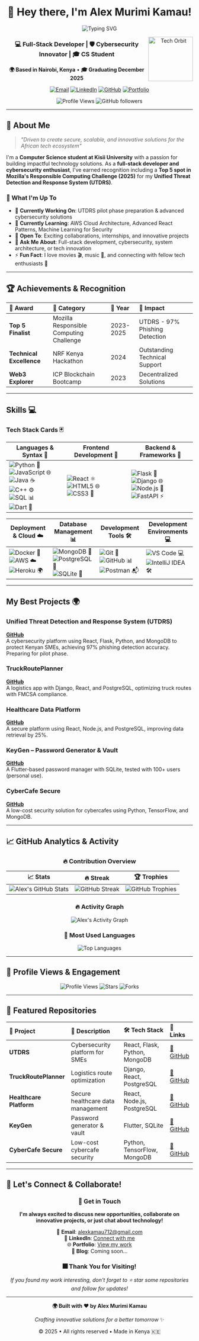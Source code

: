 <div align="center">

# 👋 Hey there, I'm Alex Murimi Kamau!

<p align="center">
  <img src="https://readme-typing-svg.herokuapp.com?font=Fira+Code&weight=600&size=28&duration=4000&pause=1000&color=6366F1&center=true&vCenter=true&width=700&lines=Full-Stack+Developer;Cybersecurity+Innovator;Computer+Science+Student;Problem+Solver+%26+Tech+Enthusiast;Building+Solutions+for+Africa" alt="Typing SVG" />
</p>

<img src="https://media.giphy.com/media/26u4lOMA8JKSnL9Uk/giphy.gif" width="120" align="right" alt="Tech Orbit">

### 💻 Full-Stack Developer | 🛡️ Cybersecurity Innovator | 🎓 CS Student

**🌍 Based in Nairobi, Kenya** • **🎓 Graduating December 2025**

[![Email](https://img.shields.io/badge/Email-alexkamau712@gmail.com-red?style=for-the-badge&logo=gmail&logoColor=white)](mailto:alexkamau712@gmail.com)
[![LinkedIn](https://img.shields.io/badge/LinkedIn-Connect-blue?style=for-the-badge&logo=linkedin&logoColor=white)](https://linkedin.com/in/alex-kamau-20015b340)
[![GitHub](https://img.shields.io/badge/GitHub-Follow-black?style=for-the-badge&logo=github&logoColor=white)](https://github.com/Alex-Muhscience)
[![Portfolio](https://img.shields.io/badge/Portfolio-Visit-purple?style=for-the-badge&logo=safari&logoColor=white)](https://cybermuhscience-portfolio.vercel.app)

![Profile Views](https://komarev.com/ghpvc/?username=Alex-Muhscience&color=blueviolet&style=for-the-badge)
![GitHub followers](https://img.shields.io/github/followers/Alex-Muhscience?style=for-the-badge&color=blue)

</div>

---

## 🚀 About Me

> *"Driven to create secure, scalable, and innovative solutions for the African tech ecosystem"*

I'm a **Computer Science student at Kisii University** with a passion for building impactful technology solutions. As a **full-stack developer and cybersecurity enthusiast**, I've earned recognition including a **Top 5 spot in Mozilla's Responsible Computing Challenge (2025)** for my **Unified Threat Detection and Response System (UTDRS)**.

<div align="left">

### 🎯 What I'm Up To

- 🔭 **Currently Working On**: UTDRS pilot phase preparation & advanced cybersecurity solutions
- 🌱 **Currently Learning**: AWS Cloud Architecture, Advanced React Patterns, Machine Learning for Security
- 🤝 **Open To**: Exciting collaborations, internships, and innovative projects
- 💬 **Ask Me About**: Full-stack development, cybersecurity, system architecture, or tech innovation
- ⚡ **Fun Fact**: I love movies 🎬, music 🎵, and connecting with fellow tech enthusiasts 🎸

</div>

---

## 🏆 Achievements & Recognition

<div align="center">

| 🏅 **Award** | 🎯 **Category** | 📅 **Year** | 🚀 **Impact** |
|:-------------|:---------------|:------------|:-------------|
| **Top 5 Finalist** | Mozilla Responsible Computing Challenge | 2023-2025 | UTDRS - 97% Phishing Detection |
| **Technical Excellence** | NRF Kenya Hackathon | 2024 | Outstanding Technical Support |
| **Web3 Explorer** | ICP Blockchain Bootcamp | 2023 | Decentralized Solutions |

</div>

---

## Skills 💻

### Tech Stack Cards 🃏

| **Languages & Syntax** 🎯 | **Frontend Development** 🎨 | **Backend & Frameworks** 🚀 |
|----------------------------|-----------------------------|-----------------------------|
| ![Python](https://img.shields.io/badge/-Python-3776AB?style=for-the-badge&logo=python&logoColor=white) 🐍<br>![JavaScript](https://img.shields.io/badge/-JavaScript-F7DF1E?style=for-the-badge&logo=javascript&logoColor=black) 🌐<br>![Java](https://img.shields.io/badge/-Java-007396?style=for-the-badge&logo=openjdk&logoColor=white) ☕<br>![C++](https://img.shields.io/badge/-C++-00599C?style=for-the-badge&logo=cplusplus&logoColor=white) ⚙️<br>![SQL](https://img.shields.io/badge/-SQL-4479A1?style=for-the-badge&logo=mysql&logoColor=white) 📊<br>![Dart](https://img.shields.io/badge/-Dart-0175C2?style=for-the-badge&logo=dart&logoColor=white) 🎯 | ![React](https://img.shields.io/badge/-React-61DAFB?style=for-the-badge&logo=react&logoColor=black) ⚛️<br>![HTML5](https://img.shields.io/badge/-HTML5-E34F26?style=for-the-badge&logo=html5&logoColor=white) 🌐<br>![CSS3](https://img.shields.io/badge/-CSS3-1572B6?style=for-the-badge&logo=css3&logoColor=white) 🎨 | ![Flask](https://img.shields.io/badge/-Flask-000000?style=for-the-badge&logo=flask&logoColor=white) 🚀<br>![Django](https://img.shields.io/badge/-Django-092E20?style=for-the-badge&logo=django&logoColor=white) 🌐<br>![Node.js](https://img.shields.io/badge/-Node.js-339933?style=for-the-badge&logo=node.js&logoColor=white) 📡<br>![FastAPI](https://img.shields.io/badge/-FastAPI-009688?style=for-the-badge&logo=fastapi&logoColor=white) ⚡ |

| **Deployment & Cloud** ☁️ | **Database Management** 📊 | **Development Tools** 🛠️ | **Development Environments** 💻 |
|----------------------------|-----------------------------|---------------------------|-----------------------------------|
| ![Docker](https://img.shields.io/badge/-Docker-2496ED?style=for-the-badge&logo=docker&logoColor=white) 🐳<br>![AWS](https://img.shields.io/badge/-AWS-232F3E?style=for-the-badge&logo=amazonaws&logoColor=white) ☁️<br>![Heroku](https://img.shields.io/badge/-Heroku-430098?style=for-the-badge&logo=heroku&logoColor=white) 🌍 | ![MongoDB](https://img.shields.io/badge/-MongoDB-47A248?style=for-the-badge&logo=mongodb&logoColor=white) 🍃<br>![PostgreSQL](https://img.shields.io/badge/-PostgreSQL-4169E1?style=for-the-badge&logo=postgresql&logoColor=white) 🐘<br>![SQLite](https://img.shields.io/badge/-SQLite-07405E?style=for-the-badge&logo=sqlite&logoColor=white) 💾 | ![Git](https://img.shields.io/badge/-Git-F05032?style=for-the-badge&logo=git&logoColor=white) 🌿<br>![GitHub](https://img.shields.io/badge/-GitHub-181717?style=for-the-badge&logo=github&logoColor=white) 📊<br>![Postman](https://img.shields.io/badge/-Postman-FF6C37?style=for-the-badge&logo=postman&logoColor=white) 📬 | ![VS Code](https://img.shields.io/badge/-VS%20Code-007ACC?style=for-the-badge&logo=visualstudiocode&logoColor=white) 💻<br>![IntelliJ IDEA](https://img.shields.io/badge/-IntelliJ%20IDEA-000000?style=for-the-badge&logo=intellijidea&logoColor=white) 🛠️ |

---

## My Best Projects 🌍

### Unified Threat Detection and Response System (UTDRS)  
[**GitHub**](https://github.com/Alex-Muhscience/utdrs)  
A cybersecurity platform using React, Flask, Python, and MongoDB to protect Kenyan SMEs, achieving 97% phishing detection accuracy. Preparing for pilot phase.  

### TruckRoutePlanner  
[**GitHub**](https://github.com/Alex-Muhscience/truckrouteplanner)  
A logistics app with Django, React, and PostgreSQL, optimizing truck routes with FMCSA compliance.  

### Healthcare Data Platform  
[**GitHub**](https://github.com/Alex-Muhscience/healthcare-platform)  
A secure platform using React, Node.js, and PostgreSQL, improving data retrieval by 25%.  

### KeyGen – Password Generator & Vault  
[**GitHub**](https://github.com/Alex-Muhscience/keygen)  
A Flutter-based password manager with SQLite, tested with 100+ users (personal use).  

### CyberCafe Secure  
[**GitHub**](https://github.com/Alex-Muhscience/cybercafe-secure)  
A low-cost security solution for cybercafes using Python, TensorFlow, and MongoDB.  

---

## 📈 GitHub Analytics & Activity

<div align="center">

### 🔥 Contribution Overview

| **📈 Stats** | **🔥 Streak** | **🏆 Trophies** |
|:---------------:|:------------------:|:---------------------:|
| ![Alex's GitHub Stats](https://github-readme-stats.vercel.app/api?username=Alex-Muhscience&show_icons=true&theme=radical&hide_border=true&bg_color=0D1117&title_color=6366F1&icon_color=6366F1&text_color=C9D1D9) | ![GitHub Streak](https://streak-stats.demolab.com/?user=Alex-Muhscience&theme=radical&hide_border=true&background=0D1117&stroke=6366F1&ring=6366F1&fire=FF6B6B&currStreakLabel=C9D1D9) | ![GitHub Trophies](https://github-profile-trophy.vercel.app/?username=Alex-Muhscience&theme=radical&no-frame=true&no-bg=false&margin-w=4&row=2&column=3) |

### 🔥 Activity Graph
![Alex's Activity Graph](https://github-readme-activity-graph.vercel.app/graph?username=Alex-Muhscience&theme=react-dark&hide_border=true&bg_color=0D1117&color=6366F1&line=6366F1&point=FF6B6B)

### 🎨 Most Used Languages
![Top Languages](https://github-readme-stats.vercel.app/api/top-langs/?username=Alex-Muhscience&layout=compact&theme=radical&hide_border=true&bg_color=0D1117&title_color=6366F1&text_color=C9D1D9)

</div>

---

## 👀 Profile Views & Engagement

<div align="center">

![Profile Views](https://komarev.com/ghpvc/?username=Alex-Muhscience&color=6366f1&style=for-the-badge&label=Profile+Views)
![Stars](https://img.shields.io/github/stars/Alex-Muhscience?style=for-the-badge&color=yellow&logo=github)
![Forks](https://img.shields.io/github/forks/Alex-Muhscience?style=for-the-badge&color=green&logo=github)

</div>

---

## 📌 Featured Repositories

<div align="center">

| 🚀 **Project** | 📝 **Description** | 🛠️ **Tech Stack** | 🔗 **Links** |
|:-------------|:------------------|:-----------------|:-------------|
| **UTDRS** | Cybersecurity platform for SMEs | React, Flask, Python, MongoDB | [🔗 GitHub](https://github.com/Alex-Muhscience/utdrs) |
| **TruckRoutePlanner** | Logistics route optimization | Django, React, PostgreSQL | [🔗 GitHub](https://github.com/Alex-Muhscience/truckrouteplanner) |
| **Healthcare Platform** | Secure healthcare data management | React, Node.js, PostgreSQL | [🔗 GitHub](https://github.com/Alex-Muhscience/healthcare-platform) |
| **KeyGen** | Password generator & vault | Flutter, SQLite | [🔗 GitHub](https://github.com/Alex-Muhscience/keygen) |
| **CyberCafe Secure** | Low-cost cybercafe security | Python, TensorFlow, MongoDB | [🔗 GitHub](https://github.com/Alex-Muhscience/cybercafe-secure) |

</div>

---

## 🤝 Let's Connect & Collaborate!

<div align="center">

### 💬 Get in Touch

**I'm always excited to discuss new opportunities, collaborate on innovative projects, or just chat about technology!**

📧 **Email**: [alexkamau712@gmail.com](mailto:alexkamau712@gmail.com)  
👼 **LinkedIn**: [Connect with me](https://linkedin.com/in/alex-kamau-20015b340)  
🌐 **Portfolio**: [View my work](https://cybermuhscience-portfolio.vercel.app)  
📝 **Blog**: Coming soon...  

### 🎆 Thank You for Visiting!

*If you found my work interesting, don't forget to ⭐ star some repositories and follow for updates!*

---

<div align="center">

**🌍 Built with ❤️ by Alex Murimi Kamau**

*Crafting innovative solutions for a better tomorrow* ✨

© 2025 • All rights reserved • Made in Kenya 🇰🇪

</div>

</div>
